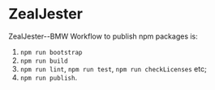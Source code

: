 # ZealJester
ZealJester--BMW
Workflow to publish npm packages is:
1. `npm run bootstrap` 
2. `npm run build`
3. `npm run lint`, `npm run test`, `npm run checkLicenses` etc;
4. `npm run publish`.

